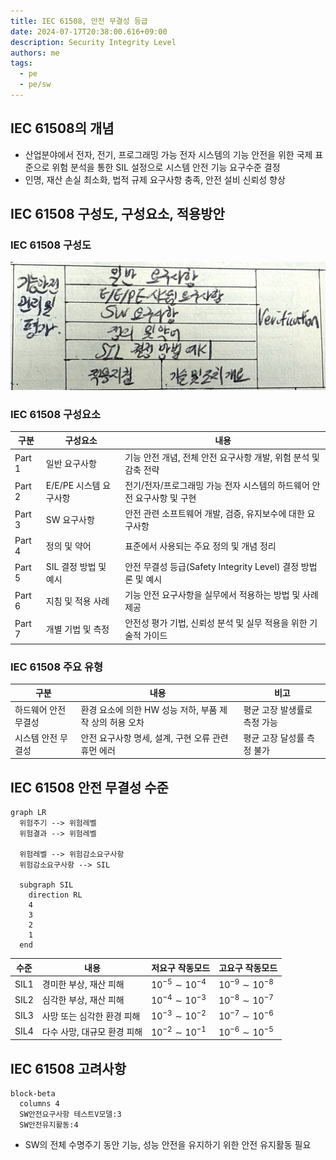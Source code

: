 ```yaml
---
title: IEC 61508, 안전 무결성 등급
date: 2024-07-17T20:38:00.616+09:00
description: Security Integrity Level
authors: me
tags:
  - pe
  - pe/sw
---
```


## IEC 61508의 개념

- 산업분야에서 전자, 전기, 프로그래밍 가능 전자 시스템의 기능 안전을 위한 국제 표준으로 위험 분석을 통한 SIL 설정으로 시스템 안전 기능 요구수준 결정
- 인명, 재산 손실 최소화, 법적 규제 요구사항 충족, 안전 설비 신뢰성 향상

## IEC 61508 구성도, 구성요소, 적용방안

### IEC 61508 구성도

![IEC 61508](./assets/iec61508.jpg)

### IEC 61508 구성요소

| 구분 | 구성요소 | 내용 |
| --- | --- | --- |
| Part 1 | 일반 요구사항 | 기능 안전 개념, 전체 안전 요구사항 개발, 위험 분석 및 감축 전략 |
| Part 2 | E/E/PE 시스템 요구사항 | 전기/전자/프로그래밍 가능 전자 시스템의 하드웨어 안전 요구사항 및 구현 |
| Part 3 | SW 요구사항 | 안전 관련 소프트웨어 개발, 검증, 유지보수에 대한 요구사항 |
| Part 4 | 정의 및 약어 | 표준에서 사용되는 주요 정의 및 개념 정리 |
| Part 5 | SIL 결정 방법 및 예시 | 안전 무결성 등급(Safety Integrity Level) 결정 방법론 및 예시 |
| Part 6 | 지침 및 적용 사례 | 기능 안전 요구사항을 실무에서 적용하는 방법 및 사례 제공 |
| Part 7 | 개별 기법 및 측정 | 안전성 평가 기법, 신뢰성 분석 및 실무 적용을 위한 기술적 가이드 |

### IEC 61508 주요 유형

| 구분 | 내용 | 비고 |
| --- | --- | --- |
| 하드웨어 안전 무결성 | 환경 요소에 의한 HW 성능 저하, 부품 제작 상의 허용 오차 | 평균 고장 발생률로 측정 가능 |
| 시스템 안전 무결성 | 안전 요구사항 명세, 설계, 구현 오류 관련 휴먼 에러 | 평균 고장 달성률 측정 불가 |

## IEC 61508 안전 무결성 수준

```mermaid
graph LR
  위험주기 --> 위험레벨
  위험결과 --> 위험레벨

  위험레벨 --> 위험감소요구사항
  위험감소요구사항 --> SIL

  subgraph SIL
    direction RL
    4
    3
    2
    1
  end
```

| 수준 | 내용 | 저요구 작동모드 | 고요구 작동모드 |
| --- | --- | --- | --- |
| SIL1 | 경미한 부상, 재산 피해 | $10^{-5} \sim 10^{-4}$ | $10^{-9} \sim 10^{-8}$ |
| SIL2 | 심각한 부상, 재산 피해 | $10^{-4} \sim 10^{-3}$ | $10^{-8} \sim 10^{-7}$ |
| SIL3 | 사망 또는 심각한 환경 피해 | $10^{-3} \sim 10^{-2}$ | $10^{-7} \sim 10^{-6}$ |
| SIL4 | 다수 사망, 대규모 환경 피해 | $10^{-2} \sim 10^{-1}$ | $10^{-6} \sim 10^{-5}$ |

## IEC 61508 고려사항

```mermaid
block-beta
  columns 4
  SW안전요구사항 테스트V모델:3
  SW안전유지활동:4
```

- SW의 전체 수명주기 동안 기능, 성능 안전을 유지하기 위한 안전 유지활동 필요
